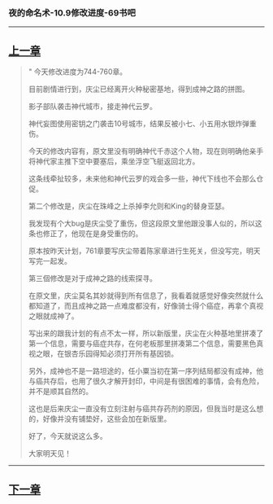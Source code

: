 ### 夜的命名术-10.9修改进度-69书吧

--------
[上一章](./ff8ab8cb6859459ecfe266d2653aff01.md)
--------


>
>
>
>"
>今天修改进度为744-760章。
>
>目前剧情进行到，庆尘已经离开火种秘密基地，得到成神之路的拼图。
>
>影子部队袭击神代城市，接走神代云罗。
>
>神代妄图使用密钥之门袭击10号城市，结果反被小七、小五用水银炸弹重伤。
>
>今天的修改内容有，原文里没有明确神代千赤这个人物，现在则明确他亲手将神代家主推下空中要塞后，乘坐浮空飞艇返回北方。
>
>这条线牵扯较多，未来他和神代云罗的戏会多一些，神代下线也不会那么仓促。
>
>第二个修改是，庆尘在珠峰之上杀掉李允则和King的替身亚瑟。
>
>我发现有个大bug是庆尘受了重伤，但这段原文里他跟没事人似的，所以这条也修正了，他现在是身受重伤的。
>
>原本按昨天计划，761章要写庆尘带着陈家章进行生死关，但没写完，明天写完一起发。
>
>第三個修改是对于成神之路的线索探寻。
>
>在原文里，庆尘莫名其妙就得到所有信息了，我看着就感觉好像突然就什么都知道了，而且成神之路一点难度都没有，好像骑士得个癌症，再拿个真视之眼就成神了。
>
>写出来的跟我计划的有点不太一样，所以新版里，庆尘在火种基地里拼凑了第一个信息，需要与癌症共存，在何老板那里拼凑第二个信息，需要黑色真视之眼，在银杏乐园得知必须打开所有基因锁。
>
>另外，成神也不是一路坦途的，任小粟当初在第一序列结局都没有成神，他与癌共存后，也用了很久才解开封印，中间是有很困难的事情，会有危险，并不是顺其自然的。
>
>这也是后来庆尘一直没有立刻注射与癌共存药剂的原因，但我当时是这么想的，好像并没有铺垫好，这些会加在新版里。
>
>好了，今天就说这么多。
>
>大家明天见！
>
>

--------
[下一章](./0893a012c6f76f88b37f54419d532592.md)
--------

